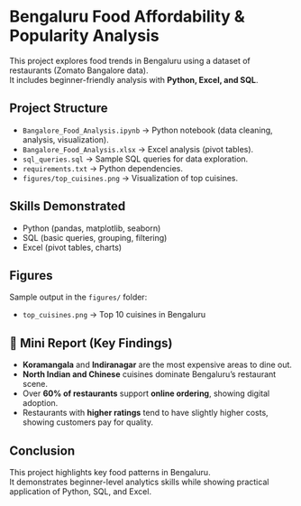 # Bengaluru Food Affordability & Popularity Analysis

This project explores food trends in Bengaluru using a dataset of restaurants (Zomato Bangalore data).  
It includes beginner-friendly analysis with **Python, Excel, and SQL**.

## Project Structure
- `Bangalore_Food_Analysis.ipynb` → Python notebook (data cleaning, analysis, visualization).
- `Bangalore_Food_Analysis.xlsx` → Excel analysis (pivot tables).
- `sql_queries.sql` → Sample SQL queries for data exploration.
- `requirements.txt` → Python dependencies.
- `figures/top_cuisines.png` → Visualization of top cuisines.

## Skills Demonstrated
- Python (pandas, matplotlib, seaborn)
- SQL (basic queries, grouping, filtering)
- Excel (pivot tables, charts)

## Figures
Sample output in the `figures/` folder:
- `top_cuisines.png` → Top 10 cuisines in Bengaluru

## 📝 Mini Report (Key Findings)  
- **Koramangala** and **Indiranagar** are the most expensive areas to dine out.  
- **North Indian and Chinese** cuisines dominate Bengaluru’s restaurant scene.  
- Over **60% of restaurants** support **online ordering**, showing digital adoption.  
- Restaurants with **higher ratings** tend to have slightly higher costs, showing customers pay for quality.

## Conclusion
This project highlights key food patterns in Bengaluru.  
It demonstrates beginner-level analytics skills while showing practical application of Python, SQL, and Excel.
